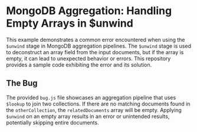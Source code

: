 # MongoDB Aggregation: Handling Empty Arrays in $unwind
This example demonstrates a common error encountered when using the `$unwind` stage in MongoDB aggregation pipelines. The `$unwind` stage is used to deconstruct an array field from the input documents, but if the array is empty, it can lead to unexpected behavior or errors. This repository provides a sample code exhibiting the error and its solution.

## The Bug
The provided `bug.js` file showcases an aggregation pipeline that uses `$lookup` to join two collections. If there are no matching documents found in the `otherCollection`, the `relatedDocuments` array will be empty.  Applying `$unwind` on an empty array results in an error or unintended results, potentially skipping entire documents.